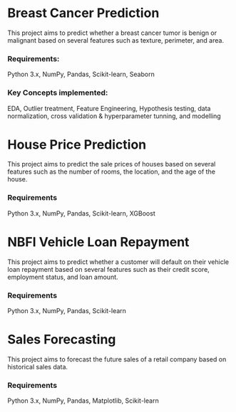 # Breast Cancer Prediction
This project aims to predict whether a breast cancer tumor is benign or malignant based on several features such as texture, perimeter, and area. 

### Requirements:
Python 3.x, NumPy, Pandas, Scikit-learn, Seaborn

### Key Concepts implemented:
EDA, Outlier treatment,  Feature Engineering, Hypothesis testing, data normalization, cross validation & hyperparameter tunning, and modelling

# House Price Prediction
This project aims to predict the sale prices of houses based on several features such as the number of rooms, the location, and the age of the house. 

### Requirements
Python 3.x, NumPy, Pandas, Scikit-learn, XGBoost

# NBFI Vehicle Loan Repayment
This project aims to predict whether a customer will default on their vehicle loan repayment based on several features such as their credit score, employment status, and loan amount. 

### Requirements
Python 3.x, NumPy, Pandas, Scikit-learn

# Sales Forecasting
This project aims to forecast the future sales of a retail company based on historical sales data. 

### Requirements
Python 3.x, NumPy, Pandas, Matplotlib, Scikit-learn






